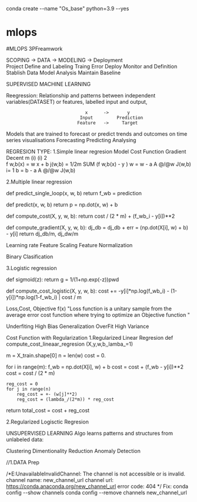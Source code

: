 conda create --name "Os_base" python=3.9 --yes






# mlops

#MLOPS 3PFreamwork

SCOPING   ->   DATA                    ->    MODELING           ->    Deployment          
Project        Define and    Labeling        Traing    Error          Deploy     Monitor and 
Definition     Stablish      Data            Model     Analysis                  Maintain 
               Baseline

SUPERVISED MACHINE LEARNING 

Reegression:
Relationship and patterns  between independent variables(DATASET) or features, labelled input and output,
            
                                  x      ->       y 
                                Input         Prediction
                               Feature   ->     Target
     

Models that are trained to forecast or predict trends and outcomes on time series visualisations
Forecasting                             Predicting                                              Analysing




REGRESION TYPE:
1.Simple linear regresion
      Model                 Cost Function                              Gradient Decent 
	                               m          (i)   (i) 2                   
f w,b(x) = w x + b     j(w,b) =  1/2m SUM (f w,b(x)  -  y )         w = w - a A @/@w J(w,b)
                                      i= 1                          b = b - a A @/@w J(w,b)


2.Multiple linear regression 

def predict_single_loop(x, w, b)
return f_wb = prediction

def predict(x, w, b)
return p = np.dot(x, w) + b  

def compute_cost(X, y, w, b): 
return cost / (2 * m)  + (f_wb_i - y[i])**2

def compute_gradient(X, y, w, b): 
dj_db = dj_db + err = (np.dot(X[i], w) + b) - y[i] 
return dj_db/m, dj_dw/m

Learning rate     Feature Scaling    Feature Normalization

Binary Clasification 

3.Logistic regression 

def sigmoid(z):
return  g = 1/(1+np.exp(-z))pwd


def compute_cost_logistic(X, y, w, b):
cost +=  -y[i]*np.log(f_wb_i) - (1-y[i])*np.log(1-f_wb_i) | cost / m

Loss,Cost, Objective f(x)
"Loss function is a unitary sample from the average  error cost function where trying to optimize an Objective function "

Underfiting High Bias                        Generalization              OverFit High Variance 

Cost Function with Regularization 
1.Regularized Linear Regresion
def compute_cost_lineaar_regresion (X,y,w,b,,lamba_=1)

m = X_train.shape[0]
n = len(w)
cost = 0.

for i in range(m):
	f_wb = np.dot(X[i], w) + b
	cost = cost + (f_wb - y[i])**2 
	cost = cost / (2 * m)

	reg_cost = 0
	for j in range(n)
 		reg_cost = +- (w[j]**2)
		reg_cost = (lambda_/(2*m)) * reg_cost
return  total_cost =  cost + reg_cost 


2.Regularized Logisctic Regresion  









UNSUPERVISED LEARNING 
Algo learns patterns and structures from unlabeled data:

Clustering 
Dimentionality Reduction
Anomaly Detection 


//1.DATA Prep 

/*E:UnavailableInvalidChannel: The channel is not accessible or is invalid.
  channel name: new_channel_url
  channel url: https://conda.anaconda.org/new_channel_url
  error code: 404
*/
Fix: 
conda config --show channels
conda config --remove channels new_channel_url













